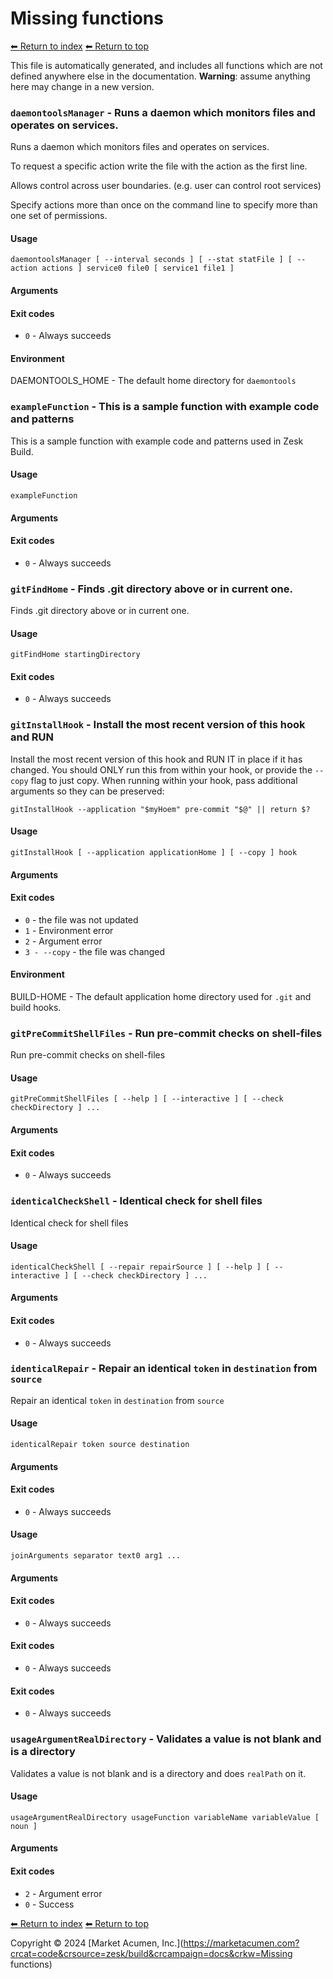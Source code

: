 # Missing functions

[⬅ Return to index](index.md)
[⬅ Return to top](../index.md)

This file is automatically generated, and includes all functions which are not defined anywhere else in the documentation. **Warning**: assume anything here may change in a new version. 


### `daemontoolsManager` - Runs a daemon which monitors files and operates on services.

Runs a daemon which monitors files and operates on services.

To request a specific action write the file with the action as the first line.

Allows control across user boundaries. (e.g. user can control root services)

Specify actions more than once on the command line to specify more than one set of permissions.

#### Usage

    daemontoolsManager [ --interval seconds ] [ --stat statFile ] [ --action actions ] service0 file0 [ service1 file1 ]
    

#### Arguments



#### Exit codes

- `0` - Always succeeds

#### Environment

DAEMONTOOLS_HOME - The default home directory for `daemontools`

### `exampleFunction` - This is a sample function with example code and patterns

This is a sample function with example code and patterns used in Zesk Build.

#### Usage

    exampleFunction
    

#### Arguments



#### Exit codes

- `0` - Always succeeds

### `gitFindHome` - Finds .git directory above or in current one.

Finds .git directory above or in current one.

#### Usage

    gitFindHome startingDirectory
    

#### Exit codes

- `0` - Always succeeds

### `gitInstallHook` - Install the most recent version of this hook and RUN

Install the most recent version of this hook and RUN IT in place if it has changed.
You should ONLY run this from within your hook, or provide the `--copy` flag to just copy.
When running within your hook, pass additional arguments so they can be preserved:

    gitInstallHook --application "$myHoem" pre-commit "$@" || return $?

#### Usage

    gitInstallHook [ --application applicationHome ] [ --copy ] hook
    

#### Arguments



#### Exit codes

- `0` - the file was not updated
- `1` - Environment error
- `2` - Argument error
- `3 - --copy` - the file was changed

#### Environment

BUILD-HOME - The default application home directory used for `.git` and build hooks.

### `gitPreCommitShellFiles` - Run pre-commit checks on shell-files

Run pre-commit checks on shell-files

#### Usage

    gitPreCommitShellFiles [ --help ] [ --interactive ] [ --check checkDirectory ] ...
    

#### Arguments



#### Exit codes

- `0` - Always succeeds

### `identicalCheckShell` - Identical check for shell files

Identical check for shell files

#### Usage

    identicalCheckShell [ --repair repairSource ] [ --help ] [ --interactive ] [ --check checkDirectory ] ...
    

#### Arguments



#### Exit codes

- `0` - Always succeeds

### `identicalRepair` - Repair an identical `token` in `destination` from `source`

Repair an identical `token` in `destination` from `source`

#### Usage

    identicalRepair token source destination
    

#### Arguments



#### Exit codes

- `0` - Always succeeds

#### Usage

    joinArguments separator text0 arg1 ...
    

#### Arguments



#### Exit codes

- `0` - Always succeeds

#### Exit codes

- `0` - Always succeeds

#### Exit codes

- `0` - Always succeeds

### `usageArgumentRealDirectory` - Validates a value is not blank and is a directory

Validates a value is not blank and is a directory and does `realPath` on it.

#### Usage

    usageArgumentRealDirectory usageFunction variableName variableValue [ noun ]
    

#### Arguments



#### Exit codes

- `2` - Argument error
- `0` - Success

[⬅ Return to index](index.md)
[⬅ Return to top](../index.md)

Copyright &copy; 2024 [Market Acumen, Inc.](https://marketacumen.com?crcat=code&crsource=zesk/build&crcampaign=docs&crkw=Missing functions)
